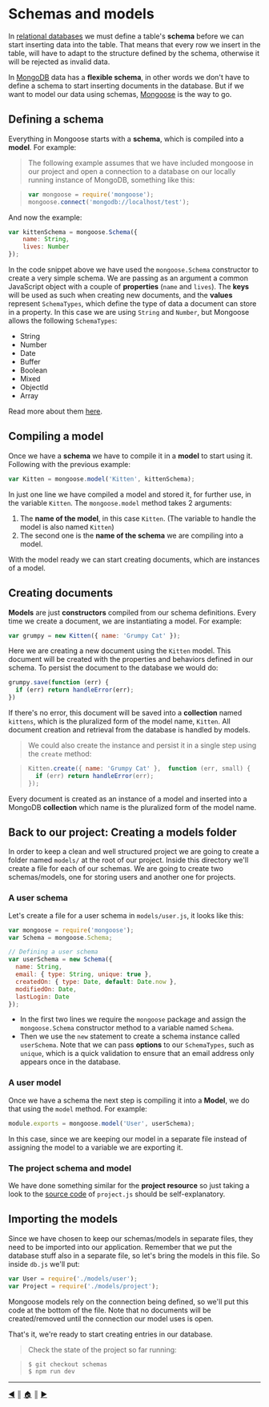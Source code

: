 # Schemas and models
In [relational databases][1] we must define a table's **schema** before we can start inserting data into the table. That means that every row we insert in the table, will have to adapt to the structure defined by the schema, otherwise it will be rejected as invalid data.

In [MongoDB][2] data has a **flexible schema**, in other words we don't have to define a schema to start inserting documents in the database. But if we want to model our data using schemas, [Mongoose][3] is the way to go.

## Defining a schema
Everything in Mongoose starts with a **schema**, which is compiled into a **model**. For example:

> The following example assumes that we have included mongoose in our project and open a connection to a database on our locally running instance of MongoDB, something like this:

> ```js
> var mongoose = require('mongoose');
> mongoose.connect('mongodb://localhost/test');
> ```

And now the example:

```js
var kittenSchema = mongoose.Schema({
    name: String,
    lives: Number
});
```

In the code snippet above we have used the `mongoose.Schema` constructor to create a very simple schema. We are passing as an argument a common JavaScript object with a couple of **properties** (`name` and `lives`). The **keys** will be used as such when creating new documents, and the **values** represent `SchemaTypes`, which define the type of data a document can store in a property. In this case we are using `String` and `Number`, but Mongoose allows the following `SchemaTypes`:

* String
* Number
* Date
* Buffer
* Boolean
* Mixed
* ObjectId
* Array

Read more about them [here][4].

## Compiling a model
Once we have a **schema** we have to compile it in a **model** to start using it. Following with the previous example:

```js
var Kitten = mongoose.model('Kitten', kittenSchema);
```

In just one line we have compiled a model and stored it, for further use, in the variable `Kitten`. The `mongoose.model` method takes 2 arguments:

1. The **name of the model**, in this case `Kitten`. (The variable to handle the model is also named `Kitten`)
2. The second one is the **name of the schema** we are compiling into a model.

With the model ready we can start creating documents, which are instances of a model.

## Creating documents
**Models** are just **constructors** compiled from our schema definitions. Every time we  create a document, we are instantiating a model. For example:

```js
var grumpy = new Kitten({ name: 'Grumpy Cat' });
```

Here we are creating a new document using the `Kitten` model. This document will be created with the properties and behaviors defined in our schema. To persist the document to the database we would do:

```js
grumpy.save(function (err) {
  if (err) return handleError(err);
})
```

If there's no error, this document will be saved into a **collection** named `kittens`, which is the pluralized form of the model name, `Kitten`. All document creation and retrieval from the database is handled by models.

> We could also create the instance and persist it in a single step using the `create` method:

> ```js
> Kitten.create({ name: 'Grumpy Cat' },  function (err, small) {
>   if (err) return handleError(err);
> });
> ```

Every document is created as an instance of a model and inserted into a MongoDB **collection** which name is the pluralized form of the model name.

## Back to our project: Creating a models folder
In order to keep a clean and well structured project we are going to create a folder named `models/` at the root of our project. Inside this directory we'll create a file for each of our schemas. We are going to create two schemas/models, one for storing users and another one for projects.

### A user schema
Let's create a file for a user schema in `models/user.js`, it looks like this:

```js
var mongoose = require('mongoose');
var Schema = mongoose.Schema;

// Defining a user schema
var userSchema = new Schema({
  name: String,
  email: { type: String, unique: true },
  createdOn: { type: Date, default: Date.now },
  modifiedOn: Date,
  lastLogin: Date
});
```

* In the first two lines we require the `mongoose` package and assign the `mongoose.Schema` constructor method to a variable named `Schema`.
* Then we use the `new` statement to create a schema instance called `userSchema`. Note that we can pass **options** to our `SchemaTypes`, such as `unique`, which is a quick validation to ensure that an email address only appears once in the database.

### A user model
Once we have a schema the next step is compiling it into a **Model**, we do that using the `model` method. For example:

```js
module.exports = mongoose.model('User', userSchema);
```

In this case, since we are keeping our model in a separate file instead of assigning the model to a variable we are exporting it.

### The project schema and model
We have done something similar for the **project resource** so just taking a look to the [source code][5] of `project.js` should be self-explanatory.

## Importing the models
Since we have chosen to keep our schemas/models in separate files, they need to be imported into our application. Remember that we put the database stuff also in a separate file, so let's bring the models in this file. So inside `db.js` we'll put:

```js
var User = require('./models/user');
var Project = require('./models/project');
```

Mongoose models rely on the connection being defined, so we'll put this code at the bottom of the file. Note that no documents will be created/removed until the connection our model uses is open.

That's it, we're ready to start creating entries in our database.

> Check the state of the project so far running:

> ```
> $ git checkout schemas
> $ npm run dev
> ```

---
[:arrow_backward:][back] ║ [:house:][home] ║ [:arrow_forward:][next]

<!-- navigation -->
[home]: ../README.md
[back]: connecting.md
[next]: #

<!-- links -->
[1]: https://en.wikipedia.org/wiki/Relational_database
[2]: https://www.mongodb.org/
[3]: http://mongoosejs.com/
[4]: http://mongoosejs.com/docs/schematypes.html
[5]: https://github.com/lifeBalance/mongoose_experiments/blob/schemas/models/project.js

